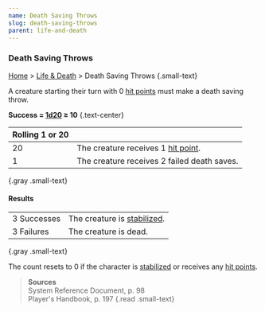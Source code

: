 ```yaml
---
name: Death Saving Throws
slug: death-saving-throws
parent: life-and-death
---
```

### Death Saving Throws
[Home](dm-operations-center) > [Life & Death](life-and-death-menu) > Death Saving Throws {.small-text}

A creature starting their turn with 0 [hit points](hit-points) must make a death saving throw.

**Success = [1d20](/roll/1d20) ≥ 10** {.text-center}

| Rolling 1 or 20                                      ||
| :-- | :---------------------------------------------- |
| 20  | The creature receives 1 [hit point](hit-points). |
|  1  | The creature receives 2 failed death saves.     |
{.gray .small-text}

#### Results
|||
| :----------- | :------------------------------------------- |
| 3 Successes  | The creature is [stabilized](stabilizing).   |
| 3 Failures   | The creature is dead.
{.gray .small-text}

The count resets to 0 if the character is [stabilized](stabilizing) or receives any [hit points](hit-points).

> **Sources** <br/>
> System Reference Document, p. 98<br/>
> Player's Handbook, p. 197
{.read .small-text}
